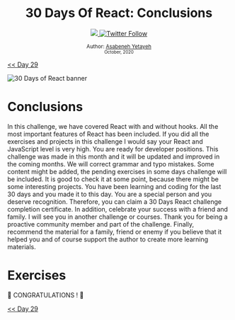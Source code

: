 <div align="center">
  <h1> 30 Days Of React: Conclusions</h1>
  <a class="header-badge" target="_blank" href="https://www.linkedin.com/in/asabeneh/">
  <img src="https://img.shields.io/badge/style--5eba00.svg?label=LinkedIn&logo=linkedin&style=social">
  </a>
  <a class="header-badge" target="_blank" href="https://twitter.com/Asabeneh">
  <img alt="Twitter Follow" src="https://img.shields.io/twitter/follow/asabeneh?style=social">
  </a>

<sub>Author:
<a href="https://www.linkedin.com/in/asabeneh/" target="_blank">Asabeneh Yetayeh</a><br>
<small> October, 2020</small>
</sub>

</div>

[<< Day 29](../29_explore/29_explore.md)

![30 Days of React banner](../images/30_days_of_react_banner_day_30.jpg)

# Conclusions

In this challenge, we have covered React with and without hooks. All the most important features of React has been included. If you did all the exercises and projects in this challenge I would say your React and JavaScript level is very high. You are ready for developer positions. This challenge was made in this month and it will be updated and improved in the coming months. We will correct grammar and typo mistakes. Some content might be added, the pending exercises in some days challenge will be included. It is good to check it at some point, because there might be some interesting projects.
You have been learning and coding for the last 30 days and you made it to this day. You are a special person and you deserve recognition. Therefore, you can claim a 30 Days React challenge completion certificate. In addition, celebrate your success with a friend and family. I will see you in another challenge or courses. Thank you for being a proactive community member and part of the challenge. Finally, recommend the material for a family, friend or enemy if you believe that it helped you and of course support the author to create more learning materials.



# Exercises

🎉 CONGRATULATIONS ! 🎉

[<< Day 29](../29_explore/29_explore.md)
